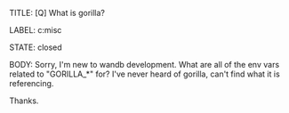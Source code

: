 TITLE:
[Q] What is gorilla?

LABEL:
c:misc

STATE:
closed

BODY:
Sorry, I'm new to wandb development. What are all of the env vars related to "GORILLA_*" for? I've never heard of gorilla, can't find what it is referencing.

Thanks.

